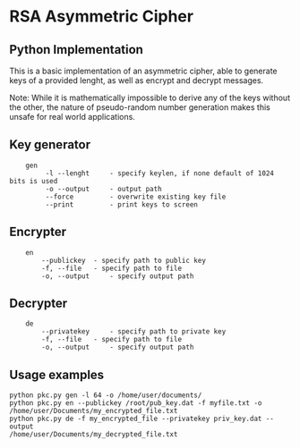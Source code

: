 # RSA Asymmetric Cipher
## Python Implementation

This is a basic implementation of an asymmetric cipher, able to generate keys of a provided lenght, as well as encrypt and 
decrypt messages. 

Note: While it is mathematically impossible to derive any of the keys without the other, the nature of pseudo-random number generation makes this unsafe for real world applications. 

## Key generator     
```
	gen
		 -l --lenght     - specify keylen, if none default of 1024 bits is used
		 -o --output     - output path
		 --force         - overwrite existing key file
		 --print         - print keys to screen
```
## Encrypter
```
	en
		--publickey	 - specify path to public key
		-f, --file	 - specify path to file
		-o, --output	 - specify output path
```
## Decrypter
```
	de
		--privatekey	 - specify path to private key
		-f, --file	 - specify path to file
		-o, --output	 - specify output path
```
## Usage examples
```
python pkc.py gen -l 64 -o /home/user/documents/
python pkc.py en --publickey /root/pub_key.dat -f myfile.txt -o /home/user/Documents/my_encrypted_file.txt
python pkc.py de -f my_encrypted_file --privatekey priv_key.dat --output 
/home/user/Documents/my_decrypted_file.txt
``` 
